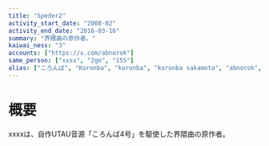 ```yaml
---
title: "Speder2"
activity_start_date: "2008-02"
activity_end_date: "2016-03-16"
summary: "界隈曲の原作者。"
kaiwai_ness: "3"
accounts: ["https://x.com/abnorok"]
same_person: ["xxxx", "2go", "155"]
alias: ["ころんば", "Koronba", "koronba", "koronba sakamoto", "abnorok", "こてむそ"]
---
```


# 概要  
xxxxは、自作UTAU音源「ころんば4号」を駆使した界隈曲の原作者。